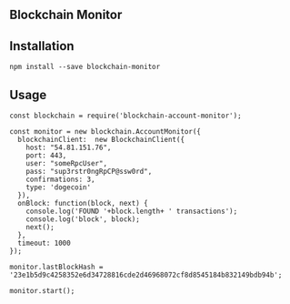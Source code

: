 
## Blockchain Monitor

## Installation

    npm install --save blockchain-monitor

## Usage

    const blockchain = require('blockchain-account-monitor');

    const monitor = new blockchain.AccountMonitor({
      blockchainClient:  new BlockchainClient({
        host: "54.81.151.76",
        port: 443,
        user: "someRpcUser",
        pass: "sup3rstr0ngRpCP@ssw0rd",
        confirmations: 3,
        type: 'dogecoin'
      }),
      onBlock: function(block, next) {
        console.log('FOUND '+block.length+ ' transactions');
        console.log('block', block);
        next();
      },  
      timeout: 1000
    });

    monitor.lastBlockHash = '23e1b5d9c4258352e6d34728816cde2d46968072cf8d8545184b832149bdb94b';

    monitor.start();

